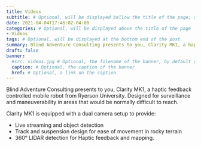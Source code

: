 ```yaml
---
title: Videos
subtitle: # Optional, will be displayed bellow the title of the page; remove this line to generate an automatic subtitle
date: 2021-04-04T17:46:02-04:00
categories: # Optional, will be displayed above the title of the page
- Videos
tags: # Optional, will be displayed at the bottom end of the post
summary: Blind Adventure Consulting presents to you, Clarity MK1, a haptic feedback controlled mobile robot from Ryerson University. Designed for surveillance and maneuverability in areas that would be normally difficult to reach. # Optional, will be diplayed on the homepage; remove this line to generate an automatic summary (see https://gohugo.io/content-management/summaries/)
draft: false
banner:
  #src: videos.jpg # Optional, the filename of the banner, by default videos.jpg
  caption: # Optional, the caption of the banner
  href: # Optional, a link on the caption
---
```


Blind Adventure Consulting presents to you, Clarity MK1, a haptic feedback controlled mobile robot from Ryerson University. Designed for surveillance and maneuverability in areas that would be normally difficult to reach.

Clarity MK1 is equipped with a dual camera setup to provide:
* Live streaming and object detection
* Track and suspension design for ease of movement in rocky terrain
* 360° LIDAR detection for Haptic feedback and mapping.
